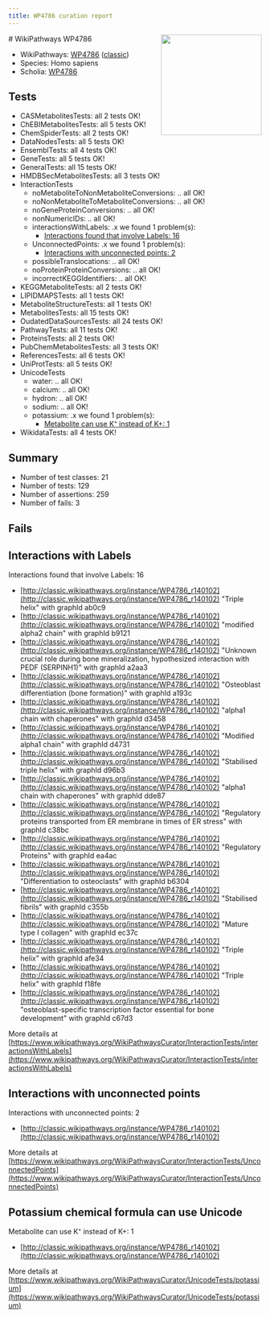 ```yaml
---
title: WP4786 curation report
---
```


<img style="float: right; width: 200px" src="https://upload.wikimedia.org/wikipedia/commons/thumb/8/83/Wplogo_with_text_500.png/640px-Wplogo_with_text_500.png" />
# WikiPathways WP4786

* WikiPathways: [WP4786](https://wikipathways.org/pathways/WP4786) ([classic](https://classic.wikipathways.org/instance/WP4786))
* Species: Homo sapiens
* Scholia: [WP4786](https://scholia.toolforge.org/wikipathways/WP4786)
## Tests
* CASMetabolitesTests: all 2 tests OK!
* ChEBIMetabolitesTests: all 5 tests OK!
* ChemSpiderTests: all 2 tests OK!
* DataNodesTests: all 5 tests OK!
* EnsemblTests: all 4 tests OK!
* GeneTests: all 5 tests OK!
* GeneralTests: all 15 tests OK!
* HMDBSecMetabolitesTests: all 3 tests OK!
* InteractionTests
    * noMetaboliteToNonMetaboliteConversions: .. all OK!
    * noNonMetaboliteToMetaboliteConversions: .. all OK!
    * noGeneProteinConversions: .. all OK!
    * nonNumericIDs: .. all OK!
    * interactionsWithLabels: .x we found 1 problem(s):
        * [Interactions found that involve Labels: 16](#fe97a8be)
    * UnconnectedPoints: .x we found 1 problem(s):
        * [Interactions with unconnected points: 2](#35a61ada)
    * possibleTranslocations: .. all OK!
    * noProteinProteinConversions: .. all OK!
    * incorrectKEGGIdentifiers: .. all OK!
* KEGGMetaboliteTests: all 2 tests OK!
* LIPIDMAPSTests: all 1 tests OK!
* MetaboliteStructureTests: all 1 tests OK!
* MetabolitesTests: all 15 tests OK!
* OudatedDataSourcesTests: all 24 tests OK!
* PathwayTests: all 11 tests OK!
* ProteinsTests: all 2 tests OK!
* PubChemMetabolitesTests: all 3 tests OK!
* ReferencesTests: all 6 tests OK!
* UniProtTests: all 5 tests OK!
* UnicodeTests
    * water: .. all OK!
    * calcium: .. all OK!
    * hydron: .. all OK!
    * sodium: .. all OK!
    * potassium: .x we found 1 problem(s):
        * [Metabolite can use K⁺ instead of K+: 1](#6cc0da79)
* WikidataTests: all 4 tests OK!


## Summary

* Number of test classes: 21
* Number of tests: 129
* Number of assertions: 259
* Number of fails: 3

## Fails

<a name="fe97a8be" />

## Interactions with Labels

Interactions found that involve Labels: 16

* [http://classic.wikipathways.org/instance/WP4786_r140102](http://classic.wikipathways.org/instance/WP4786_r140102) "Triple helix" with graphId ab0c9
* [http://classic.wikipathways.org/instance/WP4786_r140102](http://classic.wikipathways.org/instance/WP4786_r140102) "modified alpha2 chain" with graphId b9121
* [http://classic.wikipathways.org/instance/WP4786_r140102](http://classic.wikipathways.org/instance/WP4786_r140102) "Unknown crucial role during 
bone mineralization,
hypothesized interaction
with PEDF (SERPINH1)" with graphId a2aa3
* [http://classic.wikipathways.org/instance/WP4786_r140102](http://classic.wikipathways.org/instance/WP4786_r140102) "Osteoblast differentiation
(bone formation)" with graphId a193c
* [http://classic.wikipathways.org/instance/WP4786_r140102](http://classic.wikipathways.org/instance/WP4786_r140102) "alpha1 chain with
chaperones" with graphId d3458
* [http://classic.wikipathways.org/instance/WP4786_r140102](http://classic.wikipathways.org/instance/WP4786_r140102) "Modified alpha1 chain" with graphId d4731
* [http://classic.wikipathways.org/instance/WP4786_r140102](http://classic.wikipathways.org/instance/WP4786_r140102) "Stabilised
triple helix" with graphId d96b3
* [http://classic.wikipathways.org/instance/WP4786_r140102](http://classic.wikipathways.org/instance/WP4786_r140102) "alpha1 chain with
chaperones" with graphId dde87
* [http://classic.wikipathways.org/instance/WP4786_r140102](http://classic.wikipathways.org/instance/WP4786_r140102) "Regulatory proteins
transported from ER membrane
in times of ER stress" with graphId c38bc
* [http://classic.wikipathways.org/instance/WP4786_r140102](http://classic.wikipathways.org/instance/WP4786_r140102) "Regulatory
Proteins" with graphId ea4ac
* [http://classic.wikipathways.org/instance/WP4786_r140102](http://classic.wikipathways.org/instance/WP4786_r140102) "Differentiation 
to osteoclasts" with graphId b6304
* [http://classic.wikipathways.org/instance/WP4786_r140102](http://classic.wikipathways.org/instance/WP4786_r140102) "Stabilised fibrils" with graphId c355b
* [http://classic.wikipathways.org/instance/WP4786_r140102](http://classic.wikipathways.org/instance/WP4786_r140102) "Mature type I 
collagen" with graphId ec37c
* [http://classic.wikipathways.org/instance/WP4786_r140102](http://classic.wikipathways.org/instance/WP4786_r140102) "Triple helix" with graphId afe34
* [http://classic.wikipathways.org/instance/WP4786_r140102](http://classic.wikipathways.org/instance/WP4786_r140102) "Triple helix" with graphId f18fe
* [http://classic.wikipathways.org/instance/WP4786_r140102](http://classic.wikipathways.org/instance/WP4786_r140102) "osteoblast-specific transcription
factor essential for bone development" with graphId c67d3


More details at [https://www.wikipathways.org/WikiPathwaysCurator/InteractionTests/interactionsWithLabels](https://www.wikipathways.org/WikiPathwaysCurator/InteractionTests/interactionsWithLabels)

<a name="35a61ada" />

## Interactions with unconnected points

Interactions with unconnected points: 2

* [http://classic.wikipathways.org/instance/WP4786_r140102](http://classic.wikipathways.org/instance/WP4786_r140102)


More details at [https://www.wikipathways.org/WikiPathwaysCurator/InteractionTests/UnconnectedPoints](https://www.wikipathways.org/WikiPathwaysCurator/InteractionTests/UnconnectedPoints)

<a name="6cc0da79" />

## Potassium chemical formula can use Unicode

Metabolite can use K⁺ instead of K+: 1

* [http://classic.wikipathways.org/instance/WP4786_r140102](http://classic.wikipathways.org/instance/WP4786_r140102)


More details at [https://www.wikipathways.org/WikiPathwaysCurator/UnicodeTests/potassium](https://www.wikipathways.org/WikiPathwaysCurator/UnicodeTests/potassium)

